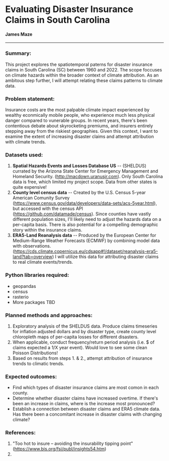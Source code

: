 # Evaluating Disaster Insurance Claims in South Carolina
#### James Maze

---
### Summary: 
This project explores the spatiotemporal paterns for disaster insurance claims in South Carolina (SC) between 1960 and 2022. The scope foccuses on climate hazards within the broader context of climate attribution. As an ambitous step further, I will attempt relating these claims patterns to climate data. 

### Problem statement:
Insurance costs are the most palpable climate impact experienced by wealthy econmically mobile people, who experience much less physical danger compared to vunerable groups. In recent years, there's been contentious debate about skyrocketing premiums, and insurers entirely stepping away from the riskiest geographies. Given this context, I want to examine the extent of increasing disaster claims and attempt attribution with climate trends.

### Datasets used:  
1. **Spatial Hazards Events and Losses Database US** -- (SHELDUS) currated by the Arizona State Center for Emergency Management and Homeland Security. (<http://macdown.uranusjr.com>). Only South Carolina data is free, which limited my project scope. Data from other states is quite expensive!   
2. **County level census data** -- Created by the U.S. Census 5-year American Comunity Survey (<https://www.census.gov/data/developers/data-sets/acs-5year.html>), but accessed with the census API (<https://github.com/datamade/census>). Since counties have vastly different population sizes, I'll likely need to adjust the hazards data on a per-capita basis. There is also potential for a compelling demographic story within the insurance claims. 
3. **ERA5-Land Reanalysis data** -- Produced by the European Center for Medium-Range Weather Forecasts (ECMWF) by combining model data with observations. (<https://cds.climate.copernicus.eu/cdsapp#!/dataset/reanalysis-era5-land?tab=overview>) I will utilize this data for attributing disaster claims to real climate events/trends.

### Python libraries required:
* geopandas
* census
* rasterio 
* More packages TBD

### Planned methods and approaches:
1. Exploratory analysis of the SHELDUS data. Produce claims timeseries for inflation adjusted dollars and by disaster type, create county level chloropleth maps of per-capita losses for different disasters.
2. When applicable, conduct frequency/return period analysis (i.e. $ of claims expected a 1/X year event). Would love to see some clean Poisson Distributions!
3. Based on results from steps 1. & 2., attempt attribution of insurance trends to climatic trends. 

### Expected outcomes:
* Find which types of disaster insurance claims are most comon in each county. 
* Determine whether disaster claims have increased overtime. If there's been an increase in claims, where is the increase most pronounced? 
* Establish a connection between disaster claims and ERA5 climate data. Has there been a concomitant increase in disaster claims with changing climate?

### References:
1. "Too hot to insure – avoiding the insurability tipping point" (<https://www.bis.org/fsi/publ/insights54.htm>)
2. 
 